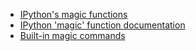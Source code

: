 <!--
Maintainer:   jeffskinnerbox@yahoo.com / www.jeffskinnerbox.me
Version:      0.1.0
-->

* [IPython's magic functions](http://cotique.me/blog/ipython-magic)
* [IPython 'magic' function documentation](https://github.com/lmmx/devnotes/wiki/IPython-%27magic%27-function-documentation#more)
* [Built-in magic commands](http://ipython.readthedocs.io/en/stable/interactive/magics.html)
